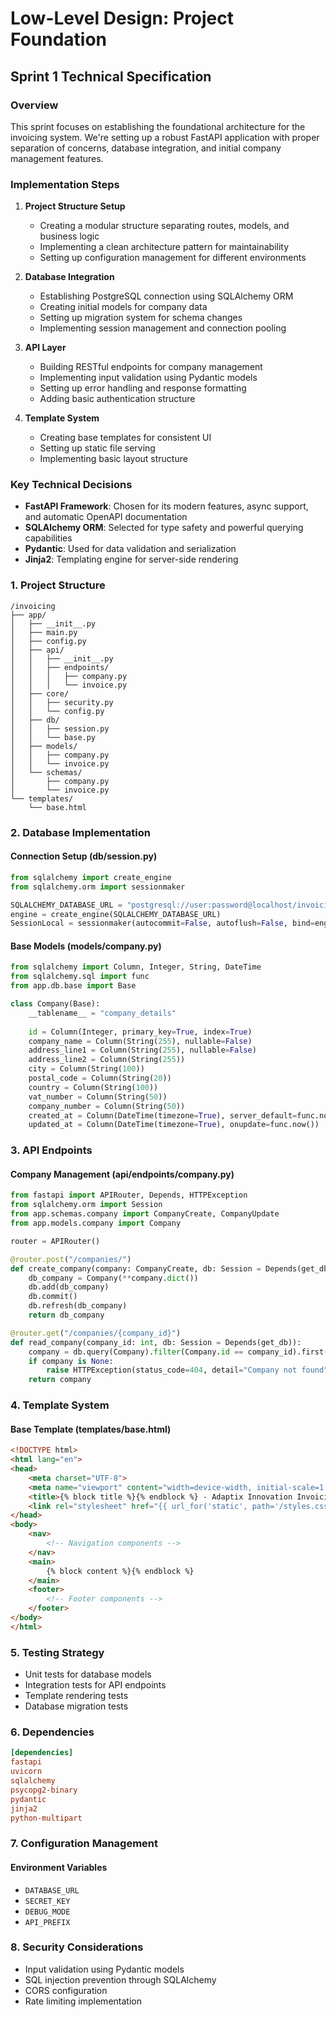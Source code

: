 
# Low-Level Design: Project Foundation
## Sprint 1 Technical Specification

### Overview
This sprint focuses on establishing the foundational architecture for the invoicing system. We're setting up a robust FastAPI application with proper separation of concerns, database integration, and initial company management features.

### Implementation Steps

1. **Project Structure Setup**
   - Creating a modular structure separating routes, models, and business logic
   - Implementing a clean architecture pattern for maintainability
   - Setting up configuration management for different environments

2. **Database Integration**
   - Establishing PostgreSQL connection using SQLAlchemy ORM
   - Creating initial models for company data
   - Setting up migration system for schema changes
   - Implementing session management and connection pooling

3. **API Layer**
   - Building RESTful endpoints for company management
   - Implementing input validation using Pydantic models
   - Setting up error handling and response formatting
   - Adding basic authentication structure

4. **Template System**
   - Creating base templates for consistent UI
   - Setting up static file serving
   - Implementing basic layout structure

### Key Technical Decisions

- **FastAPI Framework**: Chosen for its modern features, async support, and automatic OpenAPI documentation
- **SQLAlchemy ORM**: Selected for type safety and powerful querying capabilities
- **Pydantic**: Used for data validation and serialization
- **Jinja2**: Templating engine for server-side rendering

### 1. Project Structure
```
/invoicing
├── app/
│   ├── __init__.py
│   ├── main.py
│   ├── config.py
│   ├── api/
│   │   ├── __init__.py
│   │   ├── endpoints/
│   │   │   ├── company.py
│   │   │   └── invoice.py
│   ├── core/
│   │   ├── security.py
│   │   └── config.py
│   ├── db/
│   │   ├── session.py
│   │   └── base.py
│   ├── models/
│   │   ├── company.py
│   │   └── invoice.py
│   └── schemas/
│       ├── company.py
│       └── invoice.py
└── templates/
    └── base.html
```

### 2. Database Implementation
#### Connection Setup (db/session.py)
```python
from sqlalchemy import create_engine
from sqlalchemy.orm import sessionmaker

SQLALCHEMY_DATABASE_URL = "postgresql://user:password@localhost/invoicing"
engine = create_engine(SQLALCHEMY_DATABASE_URL)
SessionLocal = sessionmaker(autocommit=False, autoflush=False, bind=engine)
```

#### Base Models (models/company.py)
```python
from sqlalchemy import Column, Integer, String, DateTime
from sqlalchemy.sql import func
from app.db.base import Base

class Company(Base):
    __tablename__ = "company_details"
    
    id = Column(Integer, primary_key=True, index=True)
    company_name = Column(String(255), nullable=False)
    address_line1 = Column(String(255), nullable=False)
    address_line2 = Column(String(255))
    city = Column(String(100))
    postal_code = Column(String(20))
    country = Column(String(100))
    vat_number = Column(String(50))
    company_number = Column(String(50))
    created_at = Column(DateTime(timezone=True), server_default=func.now())
    updated_at = Column(DateTime(timezone=True), onupdate=func.now())
```

### 3. API Endpoints
#### Company Management (api/endpoints/company.py)
```python
from fastapi import APIRouter, Depends, HTTPException
from sqlalchemy.orm import Session
from app.schemas.company import CompanyCreate, CompanyUpdate
from app.models.company import Company

router = APIRouter()

@router.post("/companies/")
def create_company(company: CompanyCreate, db: Session = Depends(get_db)):
    db_company = Company(**company.dict())
    db.add(db_company)
    db.commit()
    db.refresh(db_company)
    return db_company

@router.get("/companies/{company_id}")
def read_company(company_id: int, db: Session = Depends(get_db)):
    company = db.query(Company).filter(Company.id == company_id).first()
    if company is None:
        raise HTTPException(status_code=404, detail="Company not found")
    return company
```

### 4. Template System
#### Base Template (templates/base.html)
```html
<!DOCTYPE html>
<html lang="en">
<head>
    <meta charset="UTF-8">
    <meta name="viewport" content="width=device-width, initial-scale=1.0">
    <title>{% block title %}{% endblock %} - Adaptix Innovation Invoicing</title>
    <link rel="stylesheet" href="{{ url_for('static', path='/styles.css') }}">
</head>
<body>
    <nav>
        <!-- Navigation components -->
    </nav>
    <main>
        {% block content %}{% endblock %}
    </main>
    <footer>
        <!-- Footer components -->
    </footer>
</body>
</html>
```

### 5. Testing Strategy
- Unit tests for database models
- Integration tests for API endpoints
- Template rendering tests
- Database migration tests

### 6. Dependencies
```toml
[dependencies]
fastapi
uvicorn
sqlalchemy
psycopg2-binary
pydantic
jinja2
python-multipart
```

### 7. Configuration Management
#### Environment Variables
- `DATABASE_URL`
- `SECRET_KEY`
- `DEBUG_MODE`
- `API_PREFIX`

### 8. Security Considerations
- Input validation using Pydantic models
- SQL injection prevention through SQLAlchemy
- CORS configuration
- Rate limiting implementation
